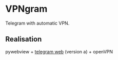# VPNgram
Telegram with automatic VPN.

## Realisation
pywebview + [telegram web](https://web.telegram.org/a) (version a) + openVPN
